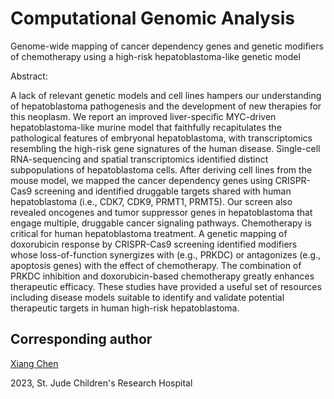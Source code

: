 # Computational Genomic Analysis

>
Genome-wide mapping of cancer dependency genes and genetic modifiers of chemotherapy using a high-risk hepatoblastoma-like genetic model
>

Abstract:
>>
A lack of relevant genetic models and cell lines hampers our understanding of hepatoblastoma pathogenesis and the development of 
new therapies for this neoplasm. We report an improved liver-specific MYC-driven hepatoblastoma-like murine model that faithfully 
recapitulates the pathological features of embryonal hepatoblastoma, with transcriptomics resembling the high-risk gene signatures 
of the human disease.  Single-cell RNA-sequencing and spatial transcriptomics identified distinct subpopulations of hepatoblastoma 
cells. After deriving cell lines from the mouse model, we mapped the cancer dependency genes using CRISPR-Cas9 screening and identified 
druggable targets shared with human hepatoblastoma (i.e., CDK7, CDK9, PRMT1, PRMT5). Our screen also revealed oncogenes and tumor 
suppressor genes in hepatoblastoma that engage multiple, druggable cancer signaling pathways. Chemotherapy is critical for human 
hepatoblastoma treatment. A genetic mapping of doxorubicin response by CRISPR-Cas9 screening identified modifiers whose loss-of-function 
synergizes with (e.g., PRKDC) or antagonizes (e.g., apoptosis genes) with the effect of chemotherapy. The combination of PRKDC 
inhibition and doxorubicin-based chemotherapy greatly enhances therapeutic efficacy. These studies have provided a useful set of 
resources including disease models suitable to identify and validate potential therapeutic targets in human high-risk hepatoblastoma.
>>


## Corresponding author

[Xiang Chen](https://www.stjude.org/directory/c/xiang-chen.html)
	
2023, St. Jude Children's Research Hospital
